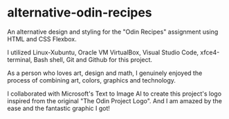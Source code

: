 # alternative-odin-recipes
An alternative design and styling for the "Odin Recipes" assignment using HTML and CSS Flexbox.

I utilized Linux-Xubuntu, Oracle VM VirtualBox, Visual Studio Code, xfce4-terminal, Bash shell, Git and Github for this project.

As a person who loves art, design and math, I genuinely enjoyed the process of combining art, colors, graphics and technology. 

I collaborated with Microsoft's Text to Image AI to create this project's logo inspired from the original "The Odin Project Logo". And I am amazed by the ease and the fantastic graphic I got!
